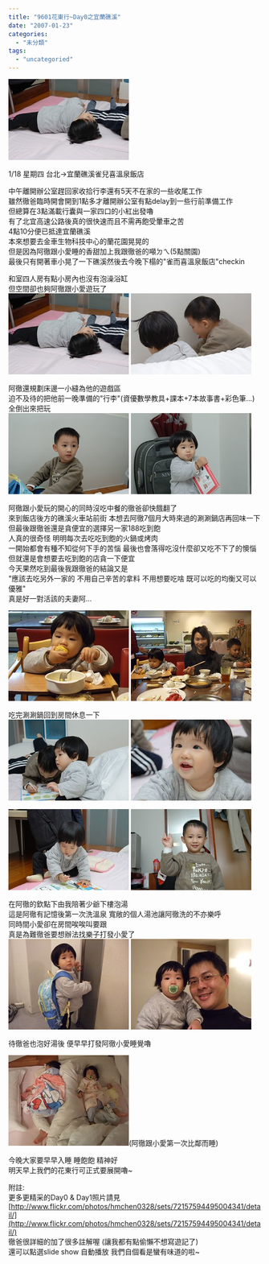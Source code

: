 ```yaml
---
title: "9601花東行~Day0之宜蘭礁溪"
date: "2007-01-23"
categories: 
  - "未分類"
tags: 
  - "uncategoried"
---
```


![](images/366531612_a51fbe1bdd_m.jpg)

1/18 星期四 台北->宜蘭礁溪雀兒喜溫泉飯店

中午離開辦公室趕回家收拾行李還有5天不在家的一些收尾工作  
雖然徹爸臨時開會開到1點多才離開辦公室有點delay到一些行前準備工作  
但總算在3點滿載行囊與一家四口的小紅出發嚕  
有了北宜高速公路後真的很快速而且不需再飽受暈車之苦  
4點10分便已抵達宜蘭礁溪  
本來想要去金車生物科技中心的蘭花園晃晃的  
但是因為阿徹跟小愛睡的香甜加上我跟徹爸的噸ㄉㄟ(5點關園)  
最後只有開著車小晃了一下礁溪然後去今晚下榻的"雀而喜溫泉飯店"checkin

和室四人房有點小房內也沒有泡澡浴缸  
但空間卻也夠阿徹跟小愛遊玩了  
![](images/366531612_a51fbe1bdd_m.jpg) ![](images/366531361_10b954cda6_m.jpg)  
  
阿徹還規劃床邊一小縫為他的遊戲區  
迫不及待的把他前一晚準備的"行李"(資優數學教具+課本+7本故事書+彩色筆...)全倒出來把玩  
![](images/366531468_dda110d589_m.jpg) ![](images/366531436_d95313a125_m.jpg)  
  
阿徹跟小愛玩的開心的同時沒吃中餐的徹爸卻快餓翻了  
來到飯店後方的礁溪火車站前街 本想去阿徹7個月大時來過的涮涮鍋店再回味一下  
但最後跟徹爸還是貪便宜的選擇另一家188吃到飽  
人真的很奇怪 明明每次去吃吃到飽的火鍋或烤肉  
一開始都會有種不知從何下手的苦惱 最後也會落得吃沒什麼卻又吃不下了的懊惱  
但就還是會想要去吃到飽的店貪一下便宜  
今天果然吃到最後我跟徹爸的結論又是  
"應該去吃另外一家的 不用自己辛苦的拿料 不用想要吃啥 既可以吃的均衡又可以優雅"  
真是好一對活該的夫妻阿...  
  
![](images/366531147_b88a2e0ef9_m.jpg) ![](images/366530995_afdfbe7ea3_m.jpg) 

吃完涮涮鍋回到房間休息一下  
![](images/366530743_9ebf4ab921_m.jpg) ![](images/366530694_a806624b23_m.jpg)  
  
![](images/366530648_a31c3f38f4_m.jpg) ![](images/366530596_f2b51205d9_m.jpg)  
  
在阿徹的欽點下由我陪著少爺下樓泡湯  
這是阿徹有記憶後第一次洗溫泉 寬敞的個人湯池讓阿徹洗的不亦樂呼  
同時間小愛卻在房間唉唉叫要跟  
真是為難徹爸要想辦法找樂子打發小愛了  
![](images/366530411_c32046b8b4_m.jpg) ![](images/366530353_6fbcf61308_m.jpg) 

待徹爸也泡好湯後 便早早打發阿徹小愛睡覺嚕  
  
![](images/366530297_d9e242a6d4_m.jpg)(阿徹跟小愛第一次比鄰而睡)  
  
今晚大家要早早入睡 睡飽飽 精神好  
明天早上我們的花東行可正式要展開嚕~  
  
附註:  
更多更精采的Day0 & Day1照片請見   
[http://www.flickr.com/photos/hmchen0328/sets/72157594495004341/detail/](http://www.flickr.com/photos/hmchen0328/sets/72157594495004341/detail/)  
徹爸很詳細的加了很多註解喔 (讓我都有點偷懶不想寫遊記了)  
還可以點選slide show 自動播放 我們自個看是蠻有味道的啦~
